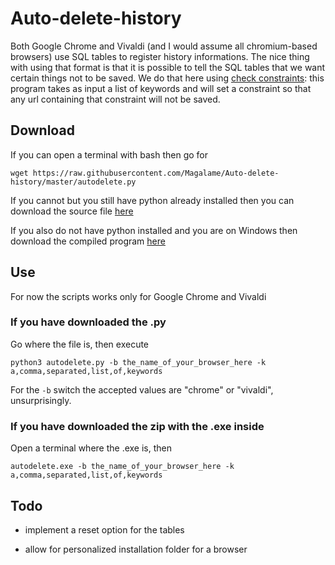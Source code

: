 # Auto-delete-history

Both Google Chrome and Vivaldi (and I would assume all chromium-based browsers) use SQL tables to register history informations. 
The nice thing with using that format is that it is possible to tell the SQL tables that we want certain things not to be saved. 
We do that here using [check constraints](https://www.w3schools.com/sql/sql_check.asp): this program takes as input a list of keywords
and will set a constraint so that any url containing that constraint will not be saved. 

## Download

If you can open a terminal with bash then go for

`wget https://raw.githubusercontent.com/Magalame/Auto-delete-history/master/autodelete.py`

If you cannot but you still have python already installed then you can download the source file [here](https://github.com/Magalame/Auto-delete-history/raw/master/autodelete.zip)

If you also do not have python installed and you are on Windows then download the compiled program [here](https://github.com/Magalame/Auto-delete-history/raw/master/autodeletehistory.zip)

## Use

For now the scripts works only for Google Chrome and Vivaldi

### If you have downloaded the .py

Go where the file is, then execute 

`python3 autodelete.py -b the_name_of_your_browser_here -k a,comma,separated,list,of,keywords`

For the `-b` switch the accepted values are "chrome" or "vivaldi", unsurprisingly. 

### If you have downloaded the zip with the .exe inside

Open a terminal where the .exe is, then 

`autodelete.exe -b the_name_of_your_browser_here -k a,comma,separated,list,of,keywords`

## Todo

* implement a reset option for the tables

* allow for personalized installation folder for a browser
